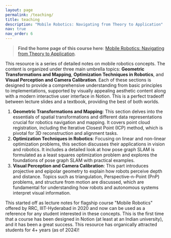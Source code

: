 ```yaml
---
layout: page
permalink: /teaching/
title: teaching
description: "Mobile Robotics: Navigating from Theory to Application"
nav: true
nav_order: 6
---
```


> **Find the home page of this course here**: [Mobile Robotics: Navigating from Theory to Application](https://saishubodh.notion.site/Mobile-Robotics-Navigating-from-Theory-to-Application-0b65a9c20edd4081978f4ffad917febb?pvs=4). 


This resource is a series of detailed notes on mobile robotics concepts. The content is organized under three main umbrella topics: **Geometric Transformations and Mapping**, **Optimization Techniques in Robotics**, and **Visual Perception and Camera Calibration**. Each of these sections is designed to provide a comprehensive understanding from basic principles to implementations, supported by visually appealing aesthetic content along with a modern interactive user interface in Notion. This is a perfect tradeoff between lecture slides and a textbook, providing the best of both worlds.

1. **Geometric Transformations and Mapping**: This section delves into the essentials of spatial transformations and different data representations crucial for robotics navigation and mapping. It covers point cloud registration, including the Iterative Closest Point (ICP) method, which is pivotal for 3D reconstruction and alignment tasks.
2. **Optimization Techniques in Robotics**: Focusing on linear and non-linear optimization problems, this section discusses their applications in vision and robotics. It includes a detailed look at how pose graph SLAM is formulated as a least squares optimization problem and explores the foundations of pose graph SLAM with practical examples.
3. **Visual Perception and Camera Calibration**: This part introduces projective and epipolar geometry to explain how robots perceive depth and distance. Topics such as triangulation, Perspective-n-Point (PnP) problems, and structure from motion are discussed, which are fundamental for understanding how robots and autonomous systems interpret visual information.



This started off as lecture notes for flagship course "Mobile Robotics" offered by RRC, IIIT-Hyderabad in 2020 and now can be used as a reference for any student interested in these concepts. This is the first time that a course has been designed in Notion (at least at an Indian university), and it has been a great success. This resource has organically attracted students for 4+ years (as of 2024)!